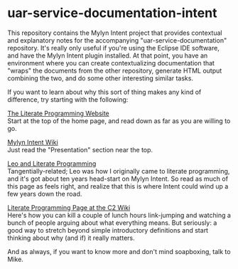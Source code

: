 # uar-service-documentation-intent

This repository contains the Mylyn Intent project that provides
contextual and explanatory notes for the accompanying
"uar-service-documentation" repository.  It's really only useful if
you're using the Eclipse IDE software, and have the Mylyn Intent
plugin installed.  At that point, you have an environment where you
can create contextualizing documentation that "wraps" the documents
from the other repository, generate HTML output combining the two, and
do some other interesting similar tasks.

If you want to learn about why this sort of thing makes any kind of
difference, try starting with the following:

[The Literate Programming Website](http://www.literateprogramming.com/)  
Start at the top of the home page, and read down as far as you are
willing to go.

[Mylyn Intent Wiki](http://wiki.eclipse.org/Intent)  
Just read the "Presentation" section near the top.

[Leo and Literate Programming](http://zoomquiet.org/obp/leo_doc_zh/doc/html/_build/html/design.html)  
Tangentially-related; Leo was how I originally came to literate
programming, and it's got about ten years head-start on Mylyn Intent.
So read as much of this page as feels right, and realize that this is
where Intent could wind up a few years down the road.

[Literate Programming Page at the C2 Wiki](http://c2.com/cgi/wiki?LiterateProgramming)  
Here's how you can kill a couple of lunch hours link-jumping and
watching a bunch of people arguing about what everything means.  But
seriously: a good way to stretch beyond simple introductory
definitions and start thinking about why (and if) it really matters.

And as always, if you want to know more and don't mind soapboxing,
talk to Mike.
